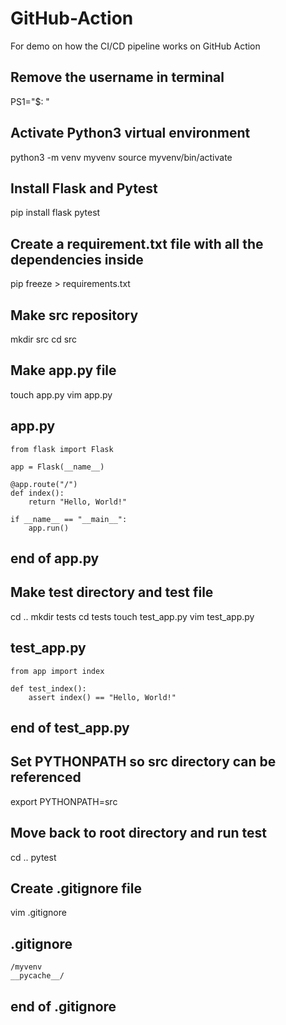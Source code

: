 # GitHub-Action
For demo on how the CI/CD pipeline works on GitHub Action

## Remove the username in terminal
PS1="$: "

## Activate Python3 virtual environment
python3 -m venv myvenv
source myvenv/bin/activate

## Install Flask and Pytest
pip install flask pytest

## Create a requirement.txt file with all the dependencies inside
pip freeze > requirements.txt

## Make src repository
mkdir src
cd src

## Make app.py file
touch app.py
vim app.py

## app.py ##
```
from flask import Flask

app = Flask(__name__)

@app.route("/")
def index():
    return "Hello, World!"

if __name__ == "__main__":
    app.run()
```
## end of app.py ##

## Make test directory and test file
cd ..
mkdir tests
cd tests
touch test_app.py
vim test_app.py

## test_app.py ##
```
from app import index

def test_index():
    assert index() == "Hello, World!"
```
## end of test_app.py ##

## Set PYTHONPATH so src directory can be referenced
export PYTHONPATH=src

## Move back to root directory and run test
cd ..
pytest

## Create .gitignore file
vim .gitignore

## .gitignore ##
```
/myvenv
__pycache__/
```
## end of .gitignore ##
